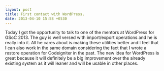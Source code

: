 ```yaml
---
layout: post
title: First contact with WordPress.
date: 2013-04-10 15:58 +0530
---
```


Today I got the opportunity to talk to one of the mentors at WordPress for GSoC 2013. The guy is well versed with import/export operations and he is really into it. All he cares about is making these utilities better and I feel that I can also work in the same domain considering the fact that I wrote a restore operation for Codeigniter in the past. The new idea for WordPress is great because it will definitely be a big improvement over the already existing system as it will leaner and will be usable in other places.
